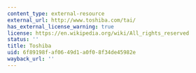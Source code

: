 ```yaml
---
content_type: external-resource
external_url: http://www.toshiba.com/tai/
has_external_license_warning: true
license: https://en.wikipedia.org/wiki/All_rights_reserved
status: ''
title: Toshiba
uid: 6f89198f-af06-49d1-a0f0-8f34de45982e
wayback_url: ''
---
```

